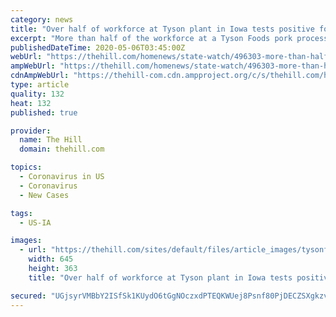 ```yaml
---
category: news
title: "Over half of workforce at Tyson plant in Iowa tests positive for coronavirus"
excerpt: "More than half of the workforce at a Tyson Foods pork processing plant in Perry, Iowa, has tested positive for COVID-19, the disease caused by the novel coronavirus."
publishedDateTime: 2020-05-06T03:45:00Z
webUrl: "https://thehill.com/homenews/state-watch/496303-more-than-half-of-workforce-at-tyson-plant-in-iowa-tests-positive-for"
ampWebUrl: "https://thehill.com/homenews/state-watch/496303-more-than-half-of-workforce-at-tyson-plant-in-iowa-tests-positive-for?amp"
cdnAmpWebUrl: "https://thehill-com.cdn.ampproject.org/c/s/thehill.com/homenews/state-watch/496303-more-than-half-of-workforce-at-tyson-plant-in-iowa-tests-positive-for?amp"
type: article
quality: 132
heat: 132
published: true

provider:
  name: The Hill
  domain: thehill.com

topics:
  - Coronavirus in US
  - Coronavirus
  - New Cases

tags:
  - US-IA

images:
  - url: "https://thehill.com/sites/default/files/article_images/tysonfoods08162016getty.jpg"
    width: 645
    height: 363
    title: "Over half of workforce at Tyson plant in Iowa tests positive for coronavirus"

secured: "UGjsyrVMBbY2ISfSk1KUydO6tGgNOczxdPTEQKWUej8Psnf80PjDECZSXgkzvMPvcZaMGsA8CqbXZ2HJhqa+KtZtJRM6zAOJ6Sj9WdmuTdWfw/uUAqMNYn1KSJ3Kke29OdNYYsw8+9qQmpWezaj8mlEfZr+2Rbb1xmNal9fOlXIqQiPNq43PVQ1Oigdz3FGampafoTvHrOQcVgKTXg/Z1I7U3v4m74DiTLcTIpiyX+jAmR55fPgAmJvMBF38EZHYWdUZXNVZabBB6C5X1KHlPJ4+O+VX+fmU7b9dQsw9n1OArVrUfA8sYKunFS5esJ49d8n672MEG0yWbB1i3r+Ya/6XNtxQ0QcUgq0BKGaxWtiEf/pbCSbVZMmb+/zHvfpLJVO8Qx/xSgyn1GeXiPO1ZfSmU3S/t9zR3OTgrGGNGZ0uMqnOnWQJeEWdaXuhatxLFkCARm5tqErDD2yHtg3NnUlc9liy4Y8xXDWyKtLoytY=;cvleP0HrF/59M2tQhjPhLA=="
---
```



